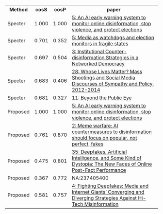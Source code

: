 <html><table><tr>
<th>Method</th>
<th>cosS</th>
<th>cosP</th>
<th>paper</th>
</tr>
<tr>
<td>Specter</td>
<td>1.000</td>
<td>1.000</td>
<td><a href="https://www.semanticscholar.org/paper/f7ff7b90cc5b85565d63e7a1af5df809395857bb">5: An AI early warning system to monitor online disinformation, stop violence, and protect elections</a></td>
</tr>
<tr>
<td>Specter</td>
<td>0.701</td>
<td>0.352</td>
<td><a href="https://www.semanticscholar.org/paper/a2f13c21d412e1222d3ce163efbc73c0ce36e8d9">5: Media as watchdogs and election monitors in fragile states</a></td>
</tr>
<tr>
<td>Specter</td>
<td>0.697</td>
<td>0.504</td>
<td><a href="https://www.semanticscholar.org/paper/efd2c30e4e6fc43ff32d755ab9ddfecde0ae45be">3: Institutional Counter-disinformation Strategies in a Networked Democracy</a></td>
</tr>
<tr>
<td>Specter</td>
<td>0.683</td>
<td>0.406</td>
<td><a href="https://www.semanticscholar.org/paper/41244cdd1d16c858e0ef8a8f5b798c33e643b09d">28: Whose Lives Matter? Mass Shootings and Social Media Discourses of Sympathy and Policy, 2012-2014</a></td>
</tr>
<tr>
<td>Specter</td>
<td>0.681</td>
<td>0.327</td>
<td><a href="https://www.semanticscholar.org/paper/7924b61574c25d83ef1d32b5deac8c80c243e32e">11: Beyond the Public Eye</a></td>
</tr>
<tr>
<td>Proposed</td>
<td>1.000</td>
<td>1.000</td>
<td><a href="https://www.semanticscholar.org/paper/f7ff7b90cc5b85565d63e7a1af5df809395857bb">5: An AI early warning system to monitor online disinformation, stop violence, and protect elections</a></td>
</tr>
<tr>
<td>Proposed</td>
<td>0.761</td>
<td>0.870</td>
<td><a href="https://www.semanticscholar.org/paper/89874defc31bff00938a3801f9ee99153163b006">2: Meme warfare: AI countermeasures to disinformation should focus on popular, not perfect, fakes</a></td>
</tr>
<tr>
<td>Proposed</td>
<td>0.475</td>
<td>0.801</td>
<td><a href="https://www.semanticscholar.org/paper/4488efac08d1204bf8edff5a8c6900566e585459">35: Deepfakes, Artificial Intelligence, and Some Kind of Dystopia: The New Faces of Online Post-Fact Performance</a></td>
</tr>
<tr>
<td>Proposed</td>
<td>0.367</td>
<td>0.772</td>
<td>NA:237405400</td>
</tr>
<tr>
<td>Proposed</td>
<td>0.581</td>
<td>0.757</td>
<td><a href="https://www.semanticscholar.org/paper/072130bb75c61a19c59bdeaa3c1e9cb270960184">4: Fighting Deepfakes: Media and Internet Giants’ Converging and Diverging Strategies Against Hi-Tech Misinformation</a></td>
</tr>
</table></html>
